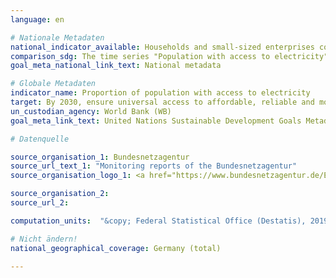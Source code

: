 ```yaml
---
language: en

# Nationale Metadaten
national_indicator_available: Households and small-sized enterprises connected to the electricity network <br> Population with access to electricity
comparison_sdg: The time series "Population with access to electricity" is compliant with the international metadata description. The time series "Households and small-sized enterprises connected to the electricity network" is an additional indicator.
goal_meta_national_link_text: National metadata

# Globale Metadaten
indicator_name: Proportion of population with access to electricity
target: By 2030, ensure universal access to affordable, reliable and modern energy services
un_custodian_agency: World Bank (WB)
goal_meta_link_text: United Nations Sustainable Development Goals Metadata

# Datenquelle

source_organisation_1: Bundesnetzagentur
source_url_text_1: "Monitoring reports of the Bundesnetzagentur"
source_organisation_logo_1: <a href="https://www.bundesnetzagentur.de/EN/Home/home_node.html"><img src="https://g205sdgs.github.io/sdg-indicators/public/LogosEn/bundesnetzagentur.png" alt="Logo Bundesnetzagentur" /></a>

source_organisation_2:
source_url_2:

computation_units:  "&copy; Federal Statistical Office (Destatis), 2019"

# Nicht ändern!
national_geographical_coverage: Germany (total)

---
```


